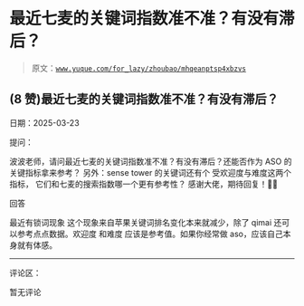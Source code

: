 # 最近七麦的关键词指数准不准？有没有滞后？

> 原文：[`www.yuque.com/for_lazy/zhoubao/mhqeanptsp4xbzvs`](https://www.yuque.com/for_lazy/zhoubao/mhqeanptsp4xbzvs)

## (8 赞)最近七麦的关键词指数准不准？有没有滞后？

日期：2025-03-23

提问：

波波老师，请问最近七麦的关键词指数准不准？有没有滞后？还能否作为 ASO 的关键指标拿来参考？ 另外：sense tower 的关键词还有个
受欢迎度与难度这两个指标， 它们和七麦的搜索指数哪一个更有参考性？ 感谢大佬，期待回复！🌚🌚

回答

最近有锁词现象 这个现象来自苹果关键词排名变化本来就减少，除了 qimai 还可以参考点点数据。欢迎度 和难度
应该是参考值。如果你经常做 aso，应该自己本身就有体感。

* * *

评论区：

暂无评论